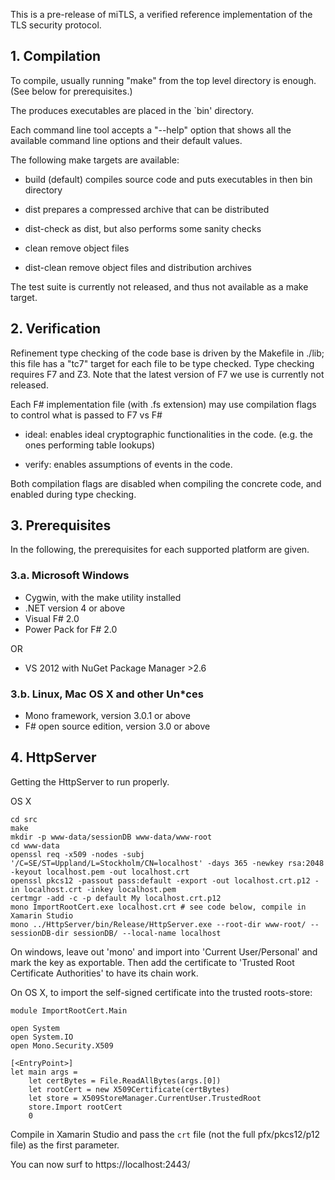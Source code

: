 This is a pre-release of miTLS, a verified reference implementation of
the TLS security protocol.

## 1. Compilation

To compile, usually running "make" from the top level directory is
enough. (See below for prerequisites.)

The produces executables are placed in the `bin' directory.

Each command line tool accepts a "--help" option that shows all the
available command line options and their default values.

The following make targets are available:

- build (default)
    compiles source code and puts executables in then bin directory

- dist
    prepares a compressed archive that can be distributed

- dist-check
    as dist, but also performs some sanity checks

- clean
    remove object files

- dist-clean
    remove object files and distribution archives

The test suite is currently not released, and thus not
available as a make target.

##  2. Verification

Refinement type checking of the code base is driven by the Makefile in
./lib; this file has a "tc7" target for each file to be type checked.
Type checking requires F7 and Z3. Note that the latest version of F7
we use is currently not released.

Each F# implementation file (with .fs extension) may use compilation
flags to control what is passed to F7 vs F#

- ideal: enables ideal cryptographic functionalities in the code.
  (e.g. the ones performing table lookups)

- verify: enables assumptions of events in the code.

Both compilation flags are disabled when compiling the concrete code,
and enabled during type checking.

## 3. Prerequisites

In the following, the prerequisites for each supported platform are
given. 

### 3.a. Microsoft Windows

- Cygwin, with the make utility installed
- .NET version 4 or above
- Visual F# 2.0
- Power Pack for F# 2.0

OR

 - VS 2012 with NuGet Package Manager >2.6

### 3.b. Linux, Mac OS X and other Un*ces

- Mono framework, version 3.0.1 or above
- F# open source edition, version 3.0 or above


## 4. HttpServer

Getting the HttpServer to run properly.

OS X

```
cd src
make
mkdir -p www-data/sessionDB www-data/www-root
cd www-data
openssl req -x509 -nodes -subj '/C=SE/ST=Uppland/L=Stockholm/CN=localhost' -days 365 -newkey rsa:2048 -keyout localhost.pem -out localhost.crt
openssl pkcs12 -passout pass:default -export -out localhost.crt.p12 -in localhost.crt -inkey localhost.pem 
certmgr -add -c -p default My localhost.crt.p12
mono ImportRootCert.exe localhost.crt # see code below, compile in Xamarin Studio
mono ../HttpServer/bin/Release/HttpServer.exe --root-dir www-root/ --sessionDB-dir sessionDB/ --local-name localhost
```

On windows, leave out 'mono' and import into 'Current User/Personal' and mark
the key as exportable. Then add the certificate to 'Trusted Root Certificate
Authorities' to have its chain work.

On OS X, to import the self-signed certificate into the trusted roots-store:

```
module ImportRootCert.Main

open System
open System.IO
open Mono.Security.X509

[<EntryPoint>]
let main args = 
    let certBytes = File.ReadAllBytes(args.[0])
    let rootCert = new X509Certificate(certBytes)
    let store = X509StoreManager.CurrentUser.TrustedRoot
    store.Import rootCert
    0
```

Compile in Xamarin Studio and pass the `crt` file (not the full pfx/pkcs12/p12 file) as the
first parameter.

You can now surf to https://localhost:2443/
